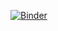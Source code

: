 [![Binder](https://mybinder.org/badge_logo.svg)](https://mybinder.org/v2/gh/jcherreram/pythonpararetrasa/HEAD)
